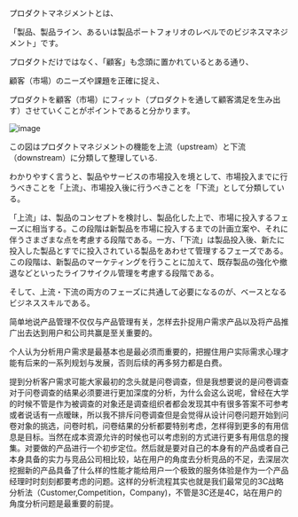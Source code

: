 
プロダクトマネジメントとは、

「製品、製品ライン、あるいは製品ポートフォリオのレベルでのビジネスマネジメント」です。

プロダクトだけではなく、「顧客」も念頭に置かれているとある通り、

顧客（市場）のニーズや課題を正確に捉え、

プロダクトを顧客（市場）にフィット（プロダクトを通して顧客満足を生み出す）させていくことがポイントであると分かります。

![image](https://user-images.githubusercontent.com/48227584/53789052-d8eaee80-3f66-11e9-9566-54b3ee9f3985.png)

この図はプロダクトマネジメントの機能を上流（upstream）と下流（downstream）に分類して整理している.

わかりやすく言うと、製品やサービスの市場投入を境として、市場投入までに行うべきことを「上流」、市場投入後に行うべきことを「下流」として分類している。

「上流」は、製品のコンセプトを検討し、製品化した上で、市場に投入するフェーズに相当する。この段階は新製品を市場に投入するまでの計画立案や、それに伴うさまざまな点を考慮する段階である。一方、「下流」は製品投入後、新たに投入した製品とすでに投入されている製品をあわせて管理するフェーズである。この段階は、新製品のマーケティングを行うことに加えて、既存製品の強化や撤退などといったライフサイクル管理を考慮する段階である。

そして、上流・下流の両方のフェーズに共通して必要になるのが、ベースとなるビジネススキルである。


简单地说产品管理不仅仅与产品管理有关，怎样去扑捉用户需求产品以及将产品推广出去达到用户和公司共赢是至关重要的。

个人认为分析用户需求是最基本也是最必须而重要的，把握住用户实际需求心理才能有后来的一系列规划与发展，否则后续的再多努力都是白费。

提到分析客户需求可能大家最初的念头就是问卷调查，但是我想要说的是问卷调查对于问卷调查的结果必须要进行更加深度的分析，为什么会这么说呢，曾经在大学的时候不管是作为被调查的对象还是调查组织者都会发现其中有很多答案不可参考或者说话有一点暧昧，所以我不排斥问卷调查但是会觉得从设计问卷问题开始到问卷对象的挑选，问卷时机，问卷结果的分析都要特别考虑，怎样得到更多的有用信息是目标。当然在成本资源允许的时候也可以考虑别的方式进行更多有用信息的搜集。对要做的产品进行一个初步定位。然后就是要对自己的本身有的产品或者自己本身具备的实力与竞品公司相比较，站在用户的角度去分析竞品的不足，去深层次挖掘新的产品具备了什么样的性能才能给用户一个极致的服务体验是作为一个产品经理时时刻刻都要考虑的问题。这样的分析流程其实也就是我们最常见的3C战略分析法（Customer,Competition，Company)，不管是3C还是4C，站在用户的角度分析问题是最重要的前提。
